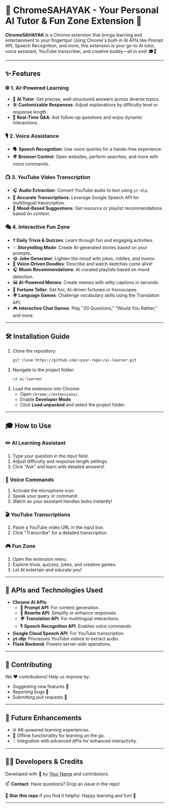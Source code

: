 
# 🚀 **ChromeSAHAYAK** - Your Personal AI Tutor & Fun Zone Extension 🌟  

**ChromeSAHAYAK** is a Chrome extension that brings learning and entertainment to your fingertips! Using Chrome's built-in AI APIs like Prompt API, Speech Recognition, and more, this extension is your go-to AI tutor, voice assistant, YouTube transcriber, and creative buddy—all in one! 🎓🎉  

---

## ✨ **Features**  

### 🌐 **1. AI-Powered Learning**  
- 🧠 **AI Tutor**: Get precise, well-structured answers across diverse topics.  
- 🛠️ **Customizable Responses**: Adjust explanations by difficulty level or response length.  
- 🔄 **Real-Time Q&A**: Ask follow-up questions and enjoy dynamic interactions.  

### 🎙️ **2. Voice Assistance**  
- 🗣️ **Speech Recognition**: Use voice queries for a hands-free experience.  
- 🌍 **Browser Control**: Open websites, perform searches, and more with voice commands.  

### 📺 **3. YouTube Video Transcription**  
- 🎧 **Audio Extraction**: Convert YouTube audio to text using `yt-dlp`.  
- 📝 **Accurate Transcriptions**: Leverage Google Speech API for multilingual transcription.  
- 🎵 **Mood-Based Suggestions**: Get resource or playlist recommendations based on context.  

### 🎭 **4. Interactive Fun Zone**  
- ❓ **Daily Trivia & Quizzes**: Learn through fun and engaging activities.  
- ✨ **Storytelling Mode**: Create AI-generated stories based on your prompts.  
- 😂 **Joke Generator**: Lighten the mood with jokes, riddles, and humor.  
- 🎨 **Voice-Driven Doodles**: Describe and watch sketches come alive!  
- 🎧 **Music Recommendations**: AI-curated playlists based on mood detection.  
- 🖼️ **AI-Powered Memes**: Create memes with witty captions in seconds.  
- 🔮 **Fortune Teller**: Get fun, AI-driven fortunes or horoscopes.  
- 🌍 **Language Games**: Challenge vocabulary skills using the Translation API.  
- 🎮 **Interactive Chat Games**: Play "20 Questions," "Would You Rather," and more.  

---

## 🛠️ **Installation Guide**  

1. Clone the repository:  
   ```bash  
   git clone https://github.com/<your-repo>/ai-learner.git  
   ```  
2. Navigate to the project folder:  
   ```bash  
   cd ai-learner  
   ```  
3. Load the extension into Chrome:  
   - Open `chrome://extensions/`.  
   - Enable **Developer Mode**.  
   - Click **Load unpacked** and select the project folder.  

---

## 🎓 **How to Use**  

### ✏️ **AI Learning Assistant**  
1. Type your question in the input field.  
2. Adjust difficulty and response length settings.  
3. Click "Ask" and learn with detailed answers!  

### 🎤 **Voice Commands**  
1. Activate the microphone icon.  
2. Speak your query or command.  
3. Watch as your assistant handles tasks instantly!  

### 🎬 **YouTube Transcriptions**  
1. Paste a YouTube video URL in the input box.  
2. Click "Transcribe" for a detailed transcription.  

### 🎮 **Fun Zone**  
1. Open the extension menu.  
2. Explore trivia, quizzes, jokes, and creative games.  
3. Let AI entertain and educate you!  

---

## 🧰 **APIs and Technologies Used**  

- **Chrome AI APIs**:  
  - 🧾 **Prompt API**: For content generation.  
  - 🔄 **Rewrite API**: Simplify or enhance responses.  
  - 🌍 **Translation API**: For multilingual interactions.  
  - 🎙️ **Speech Recognition API**: Enables voice commands.  
- **Google Cloud Speech API**: For YouTube transcription.  
- **yt-dlp**: Processes YouTube videos to extract audio.  
- **Flask Backend**: Powers server-side operations.  

---

## 🤝 **Contributing**  

We ❤️ contributions! Help us improve by:  
- Suggesting new features 🌟  
- Reporting bugs 🐞  
- Submitting pull requests 🚀  

---

## 🌈 **Future Enhancements**  
- 🌐 AR-powered learning experiences.  
- 🔋 Offline functionality for learning on the go.  
- 💡 Integration with advanced APIs for enhanced interactivity.  

---

## 👩‍💻 **Developers & Credits**  

Developed with 💖 by [Your Name](https://github.com/<your-profile>) and contributors.  

📫 **Contact**: Have questions? Drop an issue in the repo!  

🌟 **Star this repo** if you find it helpful. Happy learning and fun! 🎉  

---
